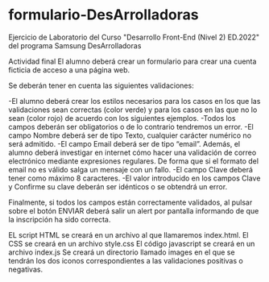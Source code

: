 # formulario-DesArrolladoras
Ejercicio de Laboratorio del Curso "Desarrollo Front-End (Nivel 2) ED.2022" del programa Samsung DesArrolladoras

Actividad final
El alumno deberá crear un formulario para crear una cuenta ficticia de acceso a una página web.

Se deberán tener en cuenta las siguientes validaciones:

  -El alumno deberá crear los estilos necesarios para los casos en los que las validaciones sean correctas (color verde) y para los casos en las que no lo sean (color      rojo) de acuerdo con los siguientes ejemplos.
  -Todos los campos deberán ser obligatorios o de lo contrario tendremos un error.
  -El campo Nombre deberá ser de tipo Texto, cualquier carácter numérico no será admitido.
  -El campo Email deberá ser de tipo “email”. Además, el alumno deberá investigar en internet cómo hacer una validación de correo electrónico mediante expresiones          regulares. De forma que si el formato del email no es válido salga un mensaje con un fallo.
  -El campo Clave deberá tener como máximo 8 caracteres.
  -El valor introducido en los campos Clave y Confirme su clave deberán ser idénticos o se obtendrá un error.
  

Finalmente, si todos los campos están correctamente validados, al pulsar sobre el botón ENVIAR deberá salir un alert por pantalla informando de que la inscripción ha sido correcta.


EL script HTML se creará en un archivo al que llamaremos index.html.
El CSS se creará en un archivo style.css
El código javascript se creará en un archivo index.js
Se creará un directorio llamado images en el que se tendrán los dos iconos correspondientes a las validaciones positivas o negativas.
